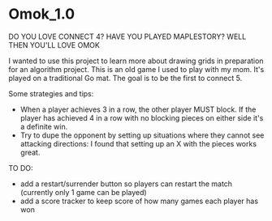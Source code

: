 # Omok_1.0
DO YOU LOVE CONNECT 4? HAVE YOU PLAYED MAPLESTORY? WELL THEN YOU'LL LOVE OMOK

I wanted to use this project to learn more about drawing grids in preparation for an algorithm project. 
This is an old game I used to play with my mom. It's played on a traditional Go mat. The goal is to be the first to connect 5.

Some strategies and tips:
- When a player achieves 3 in a row, the other player MUST block. If the player has achieved 4 in a row with no blocking pieces on either side it's a definite win.
- Try to dupe the opponent by setting up situations where they cannot see attacking directions: I found that setting up an X with the pieces works great.

TO DO:
- add a restart/surrender button so players can restart the match (currently only 1 game can be played)
- add a score tracker to keep score of how many games each player has won
